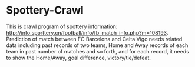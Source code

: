 # Spottery-Crawl
This is crawl program of spottery information: http://info.sporttery.cn/football/info/fb_match_info.php?m=108193. 
Prediction of match between FC Barcelona and Celta Vigo needs related data including past records of two teams, Home and Away records of each team in past number of matches and so forth, and for each record, it needs to show the Home/Away, goal difference, victory/tie/defeat.

